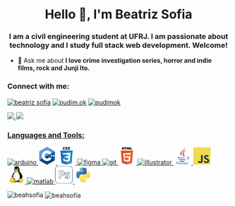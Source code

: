 <h1 align="center">Hello 👋, I'm Beatriz Sofia</h1>
<h3 align="center">I am a civil engineering student at UFRJ. I am passionate about technology and I study full stack web development. Welcome!</h3>

- 💬 Ask me about **I love crime investigation series, horror and indie films, rock and Junji Ito.**

<h3 align="left">Connect with me:</h3>
<p align="left">
<a href="https://linkedin.com/in/beatriz sofia" target="blank"><img align="center" src="https://raw.githubusercontent.com/rahuldkjain/github-profile-readme-generator/master/src/images/icons/Social/linked-in-alt.svg" alt="beatriz sofia" height="30" width="40" /></a>
<a href="https://instagram.com/pudim.ok" target="blank"><img align="center" src="https://raw.githubusercontent.com/rahuldkjain/github-profile-readme-generator/master/src/images/icons/Social/instagram.svg" alt="pudim.ok" height="30" width="40" /></a>
<a href="https://discord.gg/pudimok" target="blank"><img align="center" src="https://raw.githubusercontent.com/rahuldkjain/github-profile-readme-generator/master/src/images/icons/Social/discord.svg" alt="pudimok" height="30" width="40" /></a>
</p>

<div>
<a href="https://github.com/BeahSofia">
<img loading="lazy" height="180em" src="https://github-readme-stats.vercel.app/api/top-langs/?username=BeahSofia&layout=compact&langs_count=7&theme=dracula"/>
<img loading="lazy" height="180em" src="https://github-readme-stats.vercel.app/api?username=BeahSofia&show_icons=true&theme=dracula&include_all_commits=true&count_private=true"/>
</div>

<h3 align="left">Languages and Tools:</h3>
<p align="left"> <a href="https://www.arduino.cc/" target="_blank" rel="noreferrer"> <img src="https://cdn.worldvectorlogo.com/logos/arduino-1.svg" alt="arduino" width="40" height="40"/> </a> <a href="https://www.w3schools.com/cpp/" target="_blank" rel="noreferrer"> <img src="https://raw.githubusercontent.com/devicons/devicon/master/icons/cplusplus/cplusplus-original.svg" alt="cplusplus" width="40" height="40"/> </a> <a href="https://www.w3schools.com/css/" target="_blank" rel="noreferrer"> <img src="https://raw.githubusercontent.com/devicons/devicon/master/icons/css3/css3-original-wordmark.svg" alt="css3" width="40" height="40"/> </a> <a href="https://www.figma.com/" target="_blank" rel="noreferrer"> <img src="https://www.vectorlogo.zone/logos/figma/figma-icon.svg" alt="figma" width="40" height="40"/> </a> <a href="https://git-scm.com/" target="_blank" rel="noreferrer"> <img src="https://www.vectorlogo.zone/logos/git-scm/git-scm-icon.svg" alt="git" width="40" height="40"/> </a> <a href="https://www.w3.org/html/" target="_blank" rel="noreferrer"> <img src="https://raw.githubusercontent.com/devicons/devicon/master/icons/html5/html5-original-wordmark.svg" alt="html5" width="40" height="40"/> </a> <a href="https://www.adobe.com/in/products/illustrator.html" target="_blank" rel="noreferrer"> <img src="https://www.vectorlogo.zone/logos/adobe_illustrator/adobe_illustrator-icon.svg" alt="illustrator" width="40" height="40"/> </a> <a href="https://www.java.com" target="_blank" rel="noreferrer"> <img src="https://raw.githubusercontent.com/devicons/devicon/master/icons/java/java-original.svg" alt="java" width="40" height="40"/> </a> <a href="https://developer.mozilla.org/en-US/docs/Web/JavaScript" target="_blank" rel="noreferrer"> <img src="https://raw.githubusercontent.com/devicons/devicon/master/icons/javascript/javascript-original.svg" alt="javascript" width="40" height="40"/> </a> <a href="https://www.linux.org/" target="_blank" rel="noreferrer"> <img src="https://raw.githubusercontent.com/devicons/devicon/master/icons/linux/linux-original.svg" alt="linux" width="40" height="40"/> </a> <a href="https://www.mathworks.com/" target="_blank" rel="noreferrer"> <img src="https://upload.wikimedia.org/wikipedia/commons/2/21/Matlab_Logo.png" alt="matlab" width="40" height="40"/> </a> <a href="https://www.photoshop.com/en" target="_blank" rel="noreferrer"> <img src="https://raw.githubusercontent.com/devicons/devicon/master/icons/photoshop/photoshop-line.svg" alt="photoshop" width="40" height="40"/> </a> <a href="https://www.python.org" target="_blank" rel="noreferrer"> <img src="https://raw.githubusercontent.com/devicons/devicon/master/icons/python/python-original.svg" alt="python" width="40" height="40"/> </a> </p>

<p><img align="left" src="https://github-readme-stats.vercel.app/api/top-langs?username=beahsofia&show_icons=true&theme=dark&title_color=48334a&text_color=442f99&bg_color=88f7a4&locale=en&layout=compact" alt="beahsofia" /></p>

<p>&nbsp;<img align="center" src="https://github-readme-stats.vercel.app/api?username=beahsofia&show_icons=true&theme=dark&title_color=371d49&text_color=2665d9&bg_color=bff9c8&locale=pt-br" alt="beahsofia" /></p>
